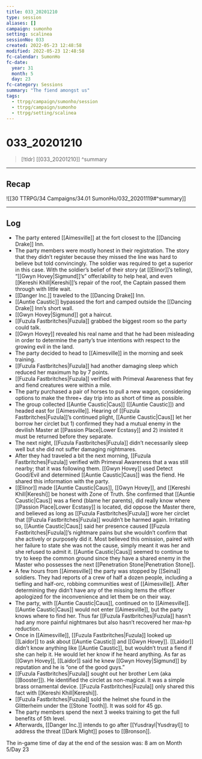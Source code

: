 ```yaml
---
title: 033_20201210
type: session
aliases: []
campaign: sumonho
setting: scalinea
sessionNo: 033
created: 2022-05-23 12:48:58
modified: 2022-05-23 12:48:58
fc-calendar: SumonHo
fc-date:
  year: 31
  month: 5
  day: 23
fc-category: Sessions
summary: "The fiend amongst us"
tags:
  - ttrpg/campaign/sumonho/session
  - ttrpg/campaign/sumonho
  - ttrpg/setting/scalinea
---
```


# 033_20201210

 > [!tldr] [[033_20201210]]
>  ^summary
---

## Recap

![[30 TTRPG/34 Campaigns/34.01 SumonHo/032_20201119#^summary]]

---

## Log


- The party entered [[Aimesville]] at the fort closest to the [[Dancing Drake]] Inn.
- The party members were mostly honest in their registration. The story that they didn’t register because they missed the line was hard to believe but told convincingly. The soldier was required to get a superior in this case. With the soldier’s belief of their story (at [[Elinor]]’s telling), “[[Gwyn Hovey|Sigmund]]’s” offer/ability to help heal, and even [[Kereshi Khill|Kereshi]]’s repair of the roof, the Captain passed them through with little wait.
- [[Danger Inc.]]  traveled to the [[Dancing Drake]] Inn.
- [[Auntie Caustic]] bypassed the fort and camped outside the [[Dancing Drake]] Inn’s short wall.
- [[Gwyn Hovey|Sigmund]] got a haircut.  
- [[Fuzula Fastbritches|Fuzula]] grabbed the biggest room so the party could talk.
- [[Gwyn Hovey]] revealed his real name and that he had been misleading in order to determine the party’s true intentions with respect to the growing evil in the land.
- The party decided to head to [[Aimesville]] in the morning and seek training.
- [[Fuzula Fastbritches|Fuzula]] had another damaging sleep which reduced her maximum hp by 7 points.
- [[Fuzula Fastbritches|Fuzula]] verified with Primeval Awareness that fey and fiend creatures were within a mile.
- The party purchased a pair of horses to pull a new wagon, considering options to make the three+ day trip into as short of time as possible.
- The group collected [[Auntie Caustic|Caus]] ([[Auntie Caustic]]) and headed east for [[Aimesville]]. Hearing of [[Fuzula Fastbritches|Fuzula]]’s continued plight, [[Auntie Caustic|Caus]] let her borrow her circlet but 1) confirmed they had a mutual enemy in the devilish Master at [[Passion Place|Lower Ecstasy]] and 2) insisted it must be returned before they separate.
- The next night, [[Fuzula Fastbritches|Fuzula]] didn’t necessarily sleep well but she did not suffer damaging nightmares.
- After they had traveled a bit the next morning, [[Fuzula Fastbritches|Fuzula]] verified with Primeval Awareness that a was still nearby; that it was following them. [[Gwyn Hovey]] used Detect Good/Evil and determined [[Auntie Caustic|Caus]] was the fiend. He shared this information with the party.
- [[Elinor]] made [[Auntie Caustic|Caus]], [[Gwyn Hovey]], and [[Kereshi Khill|Kereshi]] be honest with Zone of Truth. She confirmed that [[Auntie Caustic|Caus]] was a fiend (blame her parents), did really know where [[Passion Place|Lower Ecstasy]] is located, did oppose the Master there, and believed as long as [[Fuzula Fastbritches|Fuzula]] wore her circlet that [[Fuzula Fastbritches|Fuzula]] wouldn’t be harmed again. Irritating so, [[Auntie Caustic|Caus]] said her presence caused [[Fuzula Fastbritches|Fuzula]]’s nightmare pains but she wouldn’t confirm that she actively or purposely did it. Most believed this omission, paired with her failure to state she was not the cause, simply meant it was her and she refused to admit it. [[Auntie Caustic|Caus]] seemed to continue to try to keep the common ground since they have a shared enemy in the Master who possesses the next [[Penetration Stone|Penetration Stone]].
- A few hours from [[Aimesville]] the party was stopped by [[Seina]] soldiers. They had reports of a crew of half a dozen people, including a tiefling and half-orc, robbing communities west of [[Aimesville]]. After determining they didn’t have any of the missing items the officer apologized for the inconvenience and let them be on their way.    
- The party, with [[Auntie Caustic|Caus]], continued on to [[Aimesville]]. [[Auntie Caustic|Caus]] would not enter [[Aimesville]], but the party knows where to find her. Thus far [[Fuzula Fastbritches|Fuzula]] hasn’t had any more painful nightmares but also hasn’t recovered her max-hp reduction.
- Once in [[Aimesville]], [[Fuzula Fastbritches|Fuzula]] looked up [[Laidor]] to ask about [[Auntie Caustic]] and [[Gwyn Hovey]]. [[Laidor]] didn’t know anything like [[Auntie Caustic]], but wouldn’t trust a fiend if she can help it. He would let her know if he heard anything. As far as [[Gwyn Hovey]], [[Laidor]] said he knew [[Gwyn Hovey|Sigmund]] by reputation and he is “one of the good guys.”
- [[Fuzula Fastbritches|Fuzula]] sought out her brother Lem (aka [[Booster]]). He identified the circlet as non-magical. It was a simple brass ornamental device. [[Fuzula Fastbritches|Fuzula]] only shared this fact with [[Kereshi Khill|Kereshi]].
- [[Fuzula Fastbritches|Fuzula]] sold the helmet she found in the Glitterheim under the [[Stone Tooth]]. It was sold for 45 gp.
- The party members spend the next 3 weeks training to get the full benefits of 5th level.    
- Afterwards, [[Danger Inc.]]  intends to go after [[Yusdrayl|Yusdrayl]] to address the threat [[Dark Might]] poses to [[Bronson]].

The in-game time of day at the end of the session was: 8 am on Month 5/Day 23
